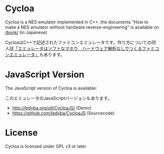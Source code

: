 # Cycloa

Cycloa is a NES emulator implemented in C++. the documents "How to make a NES emulator without hardware reverse-engineering" is available on [/book/](https://github.com/ledyba/Cycloa/tree/master/book) (in Japanese)

CycloaはC++で記述されたファミコンエミュレータです。作り方についての同人誌[「エミュレータはソフトなマホウ　ハードウェア解析なしでつくるファミコンエミュレータ」](https://github.com/ledyba/Cycloa/tree/master/book)もあります。

# JavaScript Version

The JavaScript version of Cycloa is available:

このエミュレータのJavaScriptバージョンもあります。

 - http://ledyba.org/utl/CycloaJS/ (Demo)
 - https://github.com/ledyba/CycloaJS (Sourcecode)

# License

Cycloa is licensed under GPL v3 or later.
